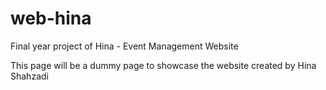 # web-hina
Final year project of Hina - Event Management Website

This page will be a dummy page to showcase the website created by Hina Shahzadi
